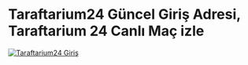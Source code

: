 # Taraftarium24 Güncel Giriş Adresi, Taraftarium 24 Canlı Maç izle
[![Taraftarium24 Giriş]([gorsel-url](https://pbs.twimg.com/profile_images/1827377715801907200/bHPtRfzD_400x400.jpg))]([link-url](https://bit.ly/4d0Vk5u?r=lp&m=Mo35cuwH2jM))
